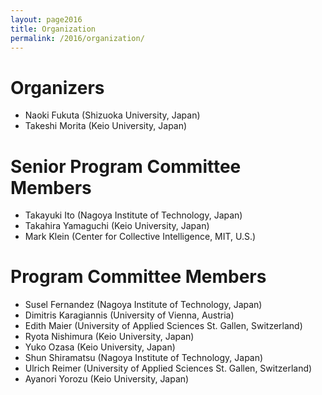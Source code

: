 ```yaml
---
layout: page2016
title: Organization
permalink: /2016/organization/
---
```


# Organizers
* Naoki Fukuta (Shizuoka University, Japan)
* Takeshi Morita (Keio University, Japan)

# Senior Program Committee Members 
* Takayuki Ito (Nagoya Institute of Technology, Japan) 
* Takahira Yamaguchi (Keio University, Japan) 
* Mark Klein (Center for Collective Intelligence, MIT, U.S.) 

# Program Committee Members 
* Susel Fernandez (Nagoya Institute of Technology, Japan) 
* Dimitris Karagiannis (University of Vienna, Austria)
* Edith Maier (University of Applied Sciences St. Gallen, Switzerland)
* Ryota Nishimura (Keio University, Japan) 
* Yuko Ozasa (Keio University, Japan) 
* Shun Shiramatsu (Nagoya Institute of Technology, Japan) 
* Ulrich Reimer (University of Applied Sciences St. Gallen, Switzerland)
* Ayanori Yorozu (Keio University, Japan) 
